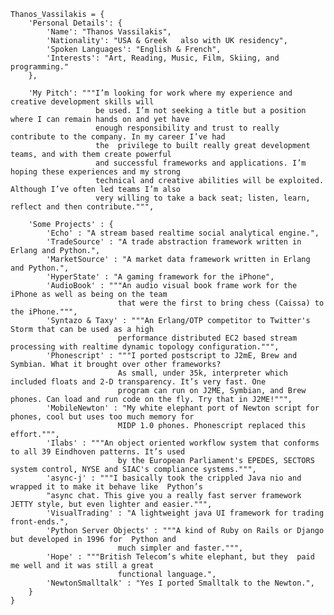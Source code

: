     Thanos_Vassilakis = {
        'Personal Details': {
            'Name': "Thanos Vassilakis",
            'Nationality': "USA & Greek   also with UK residency",
            'Spoken Languages': "English & French",
            'Interests': "Art, Reading, Music, Film, Skiing, and programming."
        },
  
        'My Pitch': """I’m looking for work where my experience and creative development skills will
                       be used. I’m not seeking a title but a position where I can remain hands on and yet have
                       enough responsibility and trust to really contribute to the company. In my career I’ve had
                       the  privilege to built really great development teams, and with them create powerful
                       and successful frameworks and applications. I’m hoping these experiences and my strong
                       technical and creative abilities will be exploited. Although I’ve often led teams I’m also
                       very willing to take a back seat; listen, learn, reflect and then contribute.""",
      
        'Some Projects' : {
            'Echo' : "A stream based realtime social analytical engine.",
            'TradeSource' : "A trade abstraction framework written in Erlang and Python.",
            'MarketSource' : "A market data framework written in Erlang and Python.",
            'HyperState' : "A gaming framework for the iPhone",
            'AudioBook' : """An audio visual book frame work for the iPhone as well as being on the team
                            that were the first to bring chess (Caissa) to the iPhone.""",
            'Syntazo & Taxy' : """An Erlang/OTP competitor to Twitter's Storm that can be used as a high
                            performance distributed EC2 based stream processing with realtime dynamic topology configuration.""",
            'Phonescript' : """I ported postscript to J2mE, Brew and Symbian. What it brought over other frameworks?
                            As small, under 35k, interpreter which included floats and 2-D transparency. It’s very fast. One
                            program can run on J2ME, Symbian, and Brew phones. Can load and run code on the fly. Try that in J2ME!""",
            'MobileNewton' : "My white elephant port of Newton script for phones, cool but uses too much memory for
                            MIDP 1.0 phones. Phonescript replaced this effort.""",
            'Ilabs' : """An object oriented workflow system that conforms to all 39 Eindhoven patterns. It’s used
                            by the European Parliament's EPEDES, SECTORS system control, NYSE and SIAC's compliance systems.""",
            'async-j' : """I basically took the crippled Java nio and wrapped it to make it behave like  Python’s
            "async chat. This give you a really fast server framework JETTY style, but even lighter and easier.""",
            'VisualTrading' : "A lightweight java UI framework for trading front-ends.",
            'Python Server Objects' : """A kind of Ruby on Rails or Django but developed in 1996 for  Python and
                            much simpler and faster.""",
            'Hope' : """British Telecom’s white elephant, but they  paid me well and it was still a great
                            functional language.",
            'NewtonSmalltalk' : "Yes I ported Smalltalk to the Newton.",
        }
    }
  
  
  
